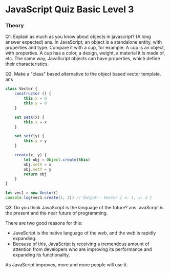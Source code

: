 # JavaScript Quiz Basic Level 3

### Theory

Q1. Explain as much as you know about objects in javascript? (A long answer expected)
ans. In JavaScript, an object is a standalone entity, with properties and type. Compare it with a cup, for example. A cup is an object, with properties. A cup has a color, a design, weight, a material it is made of, etc. The same way, JavaScript objects can have properties, which define their characteristics.

Q2. Make a "class" based alternative to the object based vector template.
ans
```js
class Vector {
	constructor () {
		this.x = 0
		this.y = 0
	}

	set setX(x) {
		this.x = x
	}

	set setY(y) {
		this.y = y
	}

	create(x, y) {
		let obj = Object.create(this)
		obj.setX = x
		obj.setY = y
		return obj
	}
}

let vec1 = new Vector()
console.log(vec1.create(1, 2)) // Output:- Vector { x: 1, y: 2 }
```


Q3. Do you think JavaScript is the language of the future?
ans. avaScript is the present and the near future of programming.

There are two good reasons for this:

* JavaScript is the native language of the web, and the web is rapidly expanding.
* Because of this, JavaScript is receiving a tremendous amount of attention from developers who are improving its performance and expanding its functionality.

As JavaScript improves, more and more people will use it.